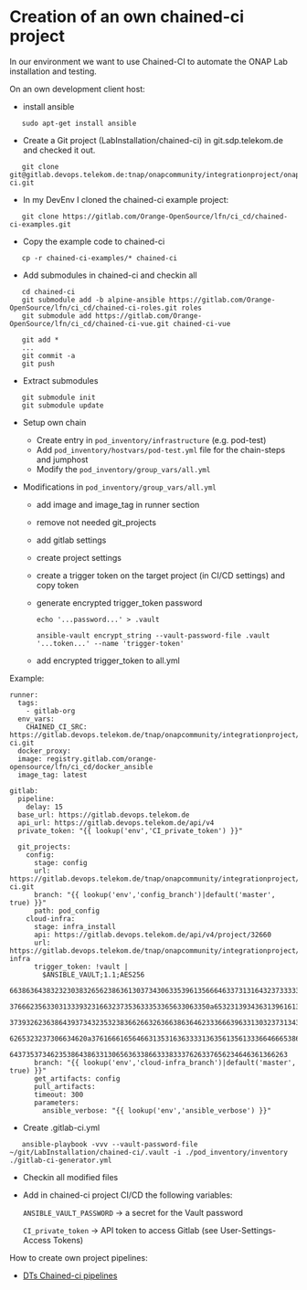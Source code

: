 # Creation of an own chained-ci project

In our environment we want to use Chained-CI to automate the ONAP Lab
installation and testing.

On an own development client host:
* install ansible

```
   sudo apt-get install ansible
```

* Create a Git project (LabInstallation/chained-ci) in git.sdp.telekom.de
and checked it out.

```
   git clone git@gitlab.devops.telekom.de:tnap/onapcommunity/integrationproject/onapdeployment/chained-ci.git
```
* In my DevEnv I cloned the chained-ci example project:

~~~~
   git clone https://gitlab.com/Orange-OpenSource/lfn/ci_cd/chained-ci-examples.git
~~~~

* Copy the example code to chained-ci

~~~~
   cp -r chained-ci-examples/* chained-ci
~~~~

* Add submodules in chained-ci and checkin all

~~~~
   cd chained-ci
   git submodule add -b alpine-ansible https://gitlab.com/Orange-OpenSource/lfn/ci_cd/chained-ci-roles.git roles
   git submodule add https://gitlab.com/Orange-OpenSource/lfn/ci_cd/chained-ci-vue.git chained-ci-vue

   git add *
   ...
   git commit -a
   git push
~~~~

* Extract submodules

~~~~
   git submodule init
   git submodule update
~~~~

* Setup own chain

    * Create entry in ```pod_inventory/infrastructure``` (e.g. pod-test)
    * Add ```pod_inventory/hostvars/pod-test.yml``` file for the chain-steps and jumphost
    * Modify the ```pod_inventory/group_vars/all.yml```

* Modifications in ```pod_inventory/group_vars/all.yml```
    * add image and image_tag in runner section
    * remove not needed git_projects
    * add gitlab settings
    * create project settings
    * create a trigger token on the target project (in CI/CD settings) and copy token
    * generate encrypted trigger_token password

         ```
         echo '...password...' > .vault
         ```

         ```
         ansible-vault encrypt_string --vault-password-file .vault '...token...' --name 'trigger-token'
         ```

    * add encrypted trigger_token to all.yml


Example:
~~~~
runner:
  tags:
    - gitlab-org
  env_vars:
    CHAINED_CI_SRC: https://gitlab.devops.telekom.de/tnap/onapcommunity/integrationproject/onapdeployment/chained-ci.git
  docker_proxy:
  image: registry.gitlab.com/orange-opensource/lfn/ci_cd/docker_ansible
  image_tag: latest

gitlab:
  pipeline:
    delay: 15
  base_url: https://gitlab.devops.telekom.de
  api_url: https://gitlab.devops.telekom.de/api/v4
  private_token: "{{ lookup('env','CI_private_token') }}"

  git_projects:
    config:
      stage: config
      url: https://gitlab.devops.telekom.de/tnap/onapcommunity/integrationproject/onapdeployment/chained-ci.git
      branch: "{{ lookup('env','config_branch')|default('master', true) }}"
      path: pod_config
    cloud-infra:
      stage: infra_install
      api: https://gitlab.devops.telekom.de/api/v4/project/32660
      url: https://gitlab.devops.telekom.de/tnap/onapcommunity/integrationproject/onapdeployment/cloud-infra
      trigger_token: !vault |
        $ANSIBLE_VAULT;1.1;AES256
        66386364383232303832656238636130373430633539613566646337313164323733333138666163
        3766623563303133393231663237353633353365633063350a653231393436313961613733643036
        37393262363864393734323532383662663263663863646233366639633130323731343237653661
        6265323237306634620a376166616564663135316363333136356135613336646665386532616263
        64373537346235386438633130656363386633383337626337656234646361366263
      branch: "{{ lookup('env','cloud-infra_branch')|default('master', true) }}"
      get_artifacts: config
      pull_artifacts: 
      timeout: 300
      parameters:
        ansible_verbose: "{{ lookup('env','ansible_verbose') }}" 
~~~~

* Create .gitlab-ci.yml

~~~~
   ansible-playbook -vvv --vault-password-file ~/git/LabInstallation/chained-ci/.vault -i ./pod_inventory/inventory ./gitlab-ci-generator.yml
~~~~

* Checkin all modified files

* Add in chained-ci project CI/CD the following variables:

    ```ANSIBLE_VAULT_PASSWORD``` -> a secret for the Vault password
    
    ```CI_private_token``` -> API token to access Gitlab (see User-Settings-Access Tokens)

How to create own project pipelines:

* [DTs Chained-ci pipelines](chained-ci-pipeline.md)

